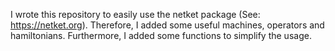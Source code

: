 I wrote this repository to easily use the netket package (See: https://netket.org). Therefore, I added some useful machines, operators and hamiltonians. Furthermore, I added some functions to simplify the usage.
